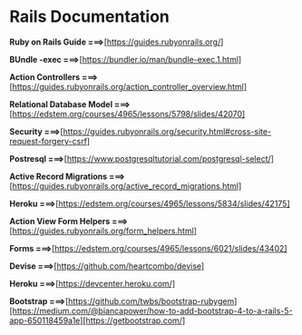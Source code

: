 # **Rails Documentation**

**Ruby on Rails Guide ===>**[https://guides.rubyonrails.org/]

**BUndle -exec ===>**[https://bundler.io/man/bundle-exec.1.html]

**Action Controllers ===>** [https://guides.rubyonrails.org/action_controller_overview.html]

**Relational Database Model ===>**[https://edstem.org/courses/4965/lessons/5798/slides/42070]

**Security ===>**[https://guides.rubyonrails.org/security.html#cross-site-request-forgery-csrf]

**Postresql ===>**[https://www.postgresqltutorial.com/postgresql-select/]

**Active Record Migrations ===>**[https://guides.rubyonrails.org/active_record_migrations.html]

**Heroku ===>**[https://edstem.org/courses/4965/lessons/5834/slides/42175]

**Action View Form Helpers ===>**[https://guides.rubyonrails.org/form_helpers.html]

**Forms ===>**[https://edstem.org/courses/4965/lessons/6021/slides/43402]

**Devise ===>**[https://github.com/heartcombo/devise]

**Heroku ===>**[https://devcenter.heroku.com/]

**Bootstrap ===>**[https://github.com/twbs/bootstrap-rubygem][https://medium.com/@biancapower/how-to-add-bootstrap-4-to-a-rails-5-app-650118459a1e][https://getbootstrap.com/]

